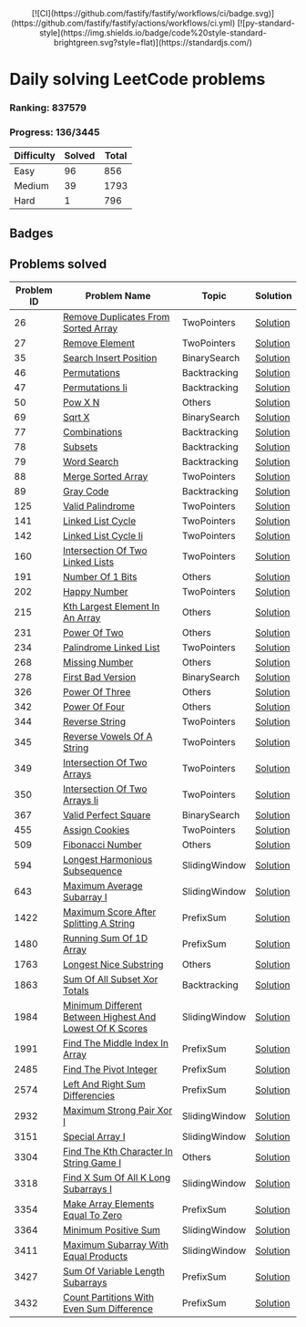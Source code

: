 <div align="center">
[![CI](https://github.com/fastify/fastify/workflows/ci/badge.svg)](https://github.com/fastify/fastify/actions/workflows/ci.yml)
[![py-standard-style](https://img.shields.io/badge/code%20style-standard-brightgreen.svg?style=flat)](https://standardjs.com/)
</div>

# Daily solving LeetCode problems

### Ranking: 837579

### Progress: 136/3445

| Difficulty | Solved | Total |
|------------|--------|-------|
| Easy | 96 | 856 |
| Medium | 39 | 1793 |
| Hard | 1 | 796 |

## Badges



## Problems solved

| Problem ID | Problem Name | Topic | Solution |
|------------|--------------|-------|------|
| 26 | [Remove Duplicates From Sorted Array](https://leetcode.com/problems/remove-duplicates-from-sorted-array) | TwoPointers | [Solution](./solutions\TwoPointers\26_remove_duplicates_from_sorted_array.py) |
| 27 | [Remove Element](https://leetcode.com/problems/remove-element) | TwoPointers | [Solution](./solutions\TwoPointers\27_remove_element.py) |
| 35 | [Search Insert Position](https://leetcode.com/problems/search-insert-position) | BinarySearch | [Solution](./solutions\BinarySearch\35_search_insert_position.py) |
| 46 | [Permutations](https://leetcode.com/problems/permutations) | Backtracking | [Solution](./solutions\Backtracking\46_permutations.py) |
| 47 | [Permutations Ii](https://leetcode.com/problems/permutations-ii) | Backtracking | [Solution](./solutions\Backtracking\47_permutations_ii.py) |
| 50 | [Pow X N](https://leetcode.com/problems/pow-x-n) | Others | [Solution](./solutions\Others\50_pow_x_n.py) |
| 69 | [Sqrt X](https://leetcode.com/problems/sqrt-x) | BinarySearch | [Solution](./solutions\BinarySearch\69_sqrt_x.py) |
| 77 | [Combinations](https://leetcode.com/problems/combinations) | Backtracking | [Solution](./solutions\Backtracking\77_combinations.py) |
| 78 | [Subsets](https://leetcode.com/problems/subsets) | Backtracking | [Solution](./solutions\Backtracking\78_subsets.py) |
| 79 | [Word Search](https://leetcode.com/problems/word-search) | Backtracking | [Solution](./solutions\Backtracking\79_word_search.py) |
| 88 | [Merge Sorted Array](https://leetcode.com/problems/merge-sorted-array) | TwoPointers | [Solution](./solutions\TwoPointers\88_merge_sorted_array.py) |
| 89 | [Gray Code](https://leetcode.com/problems/gray-code) | Backtracking | [Solution](./solutions\Backtracking\89_gray_code.py) |
| 125 | [Valid Palindrome](https://leetcode.com/problems/valid-palindrome) | TwoPointers | [Solution](./solutions\TwoPointers\125_valid_palindrome.py) |
| 141 | [Linked List Cycle](https://leetcode.com/problems/linked-list-cycle) | TwoPointers | [Solution](./solutions\TwoPointers\141_linked_list_cycle.py) |
| 142 | [Linked List Cycle Ii](https://leetcode.com/problems/linked-list-cycle-ii) | TwoPointers | [Solution](./solutions\TwoPointers\142_linked_list_cycle_ii.py) |
| 160 | [Intersection Of Two Linked Lists](https://leetcode.com/problems/intersection-of-two-linked-lists) | TwoPointers | [Solution](./solutions\TwoPointers\160_intersection_of_two_linked_lists.py) |
| 191 | [Number Of 1 Bits](https://leetcode.com/problems/number-of-1-bits) | Others | [Solution](./solutions\Others\191_number_of_1_bits.py) |
| 202 | [Happy Number](https://leetcode.com/problems/happy-number) | TwoPointers | [Solution](./solutions\TwoPointers\202_happy_number.py) |
| 215 | [Kth Largest Element In An Array](https://leetcode.com/problems/kth-largest-element-in-an-array) | Others | [Solution](./solutions\Others\215_kth_largest_element_in_an_array.py) |
| 231 | [Power Of Two](https://leetcode.com/problems/power-of-two) | Others | [Solution](./solutions\Others\231_power_of_two.py) |
| 234 | [Palindrome Linked List](https://leetcode.com/problems/palindrome-linked-list) | TwoPointers | [Solution](./solutions\TwoPointers\234_palindrome_linked_list.py) |
| 268 | [Missing Number](https://leetcode.com/problems/missing-number) | Others | [Solution](./solutions\Others\268_missing_number.py) |
| 278 | [First Bad Version](https://leetcode.com/problems/first-bad-version) | BinarySearch | [Solution](./solutions\BinarySearch\278_first_bad_version.py) |
| 326 | [Power Of Three](https://leetcode.com/problems/power-of-three) | Others | [Solution](./solutions\Others\326_power_of_three.py) |
| 342 | [Power Of Four](https://leetcode.com/problems/power-of-four) | Others | [Solution](./solutions\Others\342_power_of_four.py) |
| 344 | [Reverse String](https://leetcode.com/problems/reverse-string) | TwoPointers | [Solution](./solutions\TwoPointers\344_reverse_string.py) |
| 345 | [Reverse Vowels Of A String](https://leetcode.com/problems/reverse-vowels-of-a-string) | TwoPointers | [Solution](./solutions\TwoPointers\345_reverse_vowels_of_a_string.py) |
| 349 | [Intersection Of Two Arrays](https://leetcode.com/problems/intersection-of-two-arrays) | TwoPointers | [Solution](./solutions\TwoPointers\349_intersection_of_two_arrays.py) |
| 350 | [Intersection Of Two Arrays Ii](https://leetcode.com/problems/intersection-of-two-arrays-ii) | TwoPointers | [Solution](./solutions\TwoPointers\350_intersection_of_two_arrays_ii.py) |
| 367 | [Valid Perfect Square](https://leetcode.com/problems/valid-perfect-square) | BinarySearch | [Solution](./solutions\BinarySearch\367_valid_perfect_square.py) |
| 455 | [Assign Cookies](https://leetcode.com/problems/assign-cookies) | TwoPointers | [Solution](./solutions\TwoPointers\455_assign_cookies.py) |
| 509 | [Fibonacci Number](https://leetcode.com/problems/fibonacci-number) | Others | [Solution](./solutions\Others\509_fibonacci_number.py) |
| 594 | [Longest Harmonious Subsequence](https://leetcode.com/problems/longest-harmonious-subsequence) | SlidingWindow | [Solution](./solutions\SlidingWindow\594_longest_harmonious_subsequence.py) |
| 643 | [Maximum Average Subarray I](https://leetcode.com/problems/maximum-average-subarray-i) | SlidingWindow | [Solution](./solutions\SlidingWindow\643_maximum_average_subarray_i.py) |
| 1422 | [Maximum Score After Splitting A String](https://leetcode.com/problems/maximum-score-after-splitting-a-string) | PrefixSum | [Solution](./solutions\PrefixSum\1422_maximum_score_after_splitting_a_string.py) |
| 1480 | [Running Sum Of 1D Array](https://leetcode.com/problems/running-sum-of-1d-array) | PrefixSum | [Solution](./solutions\PrefixSum\1480_running_sum_of_1d_array.py) |
| 1763 | [Longest Nice Substring](https://leetcode.com/problems/longest-nice-substring) | Others | [Solution](./solutions\Others\1763_longest_nice_substring.py) |
| 1863 | [Sum Of All Subset Xor Totals](https://leetcode.com/problems/sum-of-all-subset-xor-totals) | Backtracking | [Solution](./solutions\Backtracking\1863_sum_of_all_subset_xor_totals.py) |
| 1984 | [Minimum Different Between Highest And Lowest Of K Scores](https://leetcode.com/problems/minimum-different-between-highest-and-lowest-of-k-scores) | SlidingWindow | [Solution](./solutions\SlidingWindow\1984_minimum_different_between_highest_and_lowest_of_k_scores.py) |
| 1991 | [Find The Middle Index In Array](https://leetcode.com/problems/find-the-middle-index-in-array) | PrefixSum | [Solution](./solutions\PrefixSum\1991_find_the_middle_index_in_array.py) |
| 2485 | [Find The Pivot Integer](https://leetcode.com/problems/find-the-pivot-integer) | PrefixSum | [Solution](./solutions\PrefixSum\2485_find_the_pivot_integer.py) |
| 2574 | [Left And Right Sum Differencies](https://leetcode.com/problems/left-and-right-sum-differencies) | PrefixSum | [Solution](./solutions\PrefixSum\2574_left_and_right_sum_differencies.py) |
| 2932 | [Maximum Strong Pair Xor I](https://leetcode.com/problems/maximum-strong-pair-xor-i) | SlidingWindow | [Solution](./solutions\SlidingWindow\2932_maximum_strong_pair_xor_i.py) |
| 3151 | [Special Array I](https://leetcode.com/problems/special-array-i) | SlidingWindow | [Solution](./solutions\SlidingWindow\3151_special_array_i.py) |
| 3304 | [Find The Kth Character In String Game I](https://leetcode.com/problems/find-the-kth-character-in-string-game-i) | Others | [Solution](./solutions\Others\3304_find_the_kth_character_in_string_game_i.py) |
| 3318 | [Find X Sum Of All K Long Subarrays I](https://leetcode.com/problems/find-x-sum-of-all-k-long-subarrays-i) | SlidingWindow | [Solution](./solutions\SlidingWindow\3318_find_x_sum_of_all_k_long_subarrays_i.py) |
| 3354 | [Make Array Elements Equal To Zero](https://leetcode.com/problems/make-array-elements-equal-to-zero) | PrefixSum | [Solution](./solutions\PrefixSum\3354_make_array_elements_equal_to_zero.py) |
| 3364 | [Minimum Positive Sum](https://leetcode.com/problems/minimum-positive-sum) | SlidingWindow | [Solution](./solutions\SlidingWindow\3364_minimum_positive_sum.py) |
| 3411 | [Maximum Subarray With Equal Products](https://leetcode.com/problems/maximum-subarray-with-equal-products) | SlidingWindow | [Solution](./solutions\SlidingWindow\3411_maximum_subarray_with_equal_products.py) |
| 3427 | [Sum Of Variable Length Subarrays](https://leetcode.com/problems/sum-of-variable-length-subarrays) | PrefixSum | [Solution](./solutions\PrefixSum\3427_sum_of_variable_length_subarrays.py) |
| 3432 | [Count Partitions With Even Sum Difference](https://leetcode.com/problems/count-partitions-with-even-sum-difference) | PrefixSum | [Solution](./solutions\PrefixSum\3432_count_partitions_with_even_sum_difference.py) |

